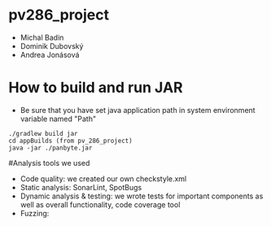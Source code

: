# pv286_project
- Michal Badin
- Dominik Dubovský 
- Andrea Jonásová


# How to build and run JAR
- Be sure that you have set java application path in system environment variable named "Path"
```
./gradlew build jar
cd appBuilds (from pv_286_project)
java -jar ./panbyte.jar
```

#Analysis tools we used
- Code quality: we created our own checkstyle.xml 
- Static analysis: SonarLint, SpotBugs
- Dynamic analysis & testing: we wrote tests for important components as well as overall functionality, code coverage tool
- Fuzzing:
